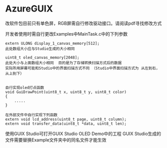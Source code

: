 # AzureGUIX

改软件包目前只有单色屏，RGB屏需自行修改驱动接口。请阅读pdf寻找修改方式

开发者使用时需自行更改Examples中MainTask.c中的下列参数

```
extern ULONG display_1_canvas_memory[512]; 
此处数组大小应与Studio生成的大小相同

uint8_t oled_canvas_memory[2048];
此处大小与上面数组大小相同  目的是为了存储转换扫描方式后的数据
实际所用屏幕可能和Studio中的界面扫描方式不同 （Studio中界面扫描方式为 从左到右，从上到下）


自行实现oled打点函数
void GuiDrawPoint(uint8_t x, uint8_t y, uint8_t color)
{
    .....
}

在外部文件中自行实现下列函数  
extern void lcd_address(uint8_t page, uint8_t column);
extern void transfer_data(uint8_t *data, uint8_t len);

```



使用GUIX Studio可打开GUIX Studio OLED Demo中的工程
GUIX Studio生成的文件需要替换Example文件夹中的同名文件才能生效
